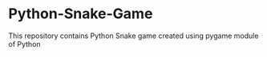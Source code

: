 # Python-Snake-Game
This repository contains Python Snake game created using pygame module of Python
